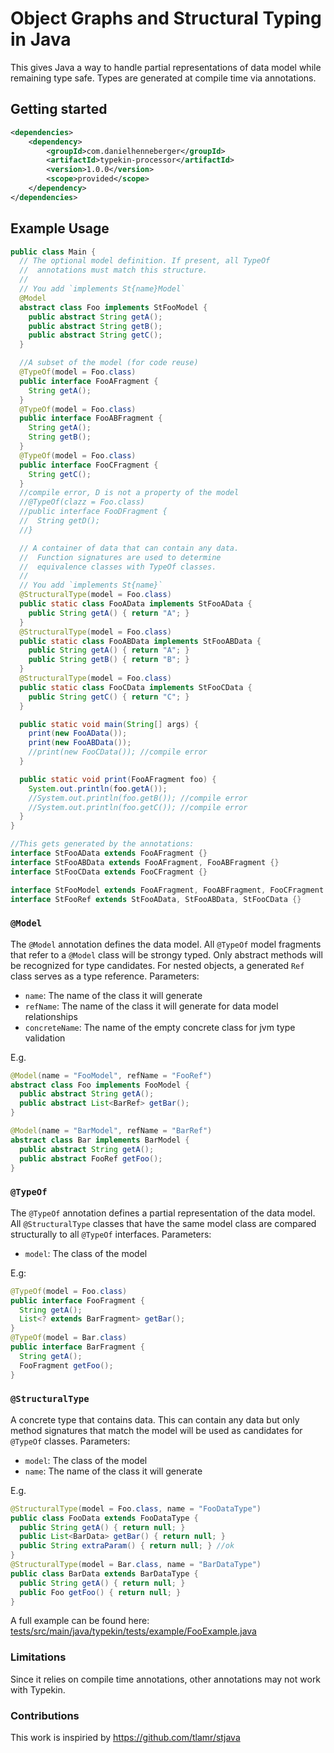 # Object Graphs and Structural Typing in Java

This gives Java a way to handle partial representations of data model while remaining type safe. 
Types are generated at compile time via annotations.

## Getting started
```xml
<dependencies>
	<dependency>
		<groupId>com.danielhenneberger</groupId>
		<artifactId>typekin-processor</artifactId>
		<version>1.0.0</version>
		<scope>provided</scope>
	</dependency>
</dependencies>
```

## Example Usage

```java
public class Main {
  // The optional model definition. If present, all TypeOf
  //  annotations must match this structure.
  //
  // You add `implements St{name}Model`
  @Model
  abstract class Foo implements StFooModel {
    public abstract String getA();
    public abstract String getB();
    public abstract String getC();
  }

  //A subset of the model (for code reuse)
  @TypeOf(model = Foo.class)
  public interface FooAFragment {
    String getA();
  }
  @TypeOf(model = Foo.class)
  public interface FooABFragment {
    String getA();
    String getB();
  }
  @TypeOf(model = Foo.class)
  public interface FooCFragment {
    String getC();
  }
  //compile error, D is not a property of the model
  //@TypeOf(clazz = Foo.class)
  //public interface FooDFragment {
  //  String getD();
  //}

  // A container of data that can contain any data.
  //  Function signatures are used to determine
  //  equivalence classes with TypeOf classes.
  //
  // You add `implements St{name}`
  @StructuralType(model = Foo.class)
  public static class FooAData implements StFooAData {
    public String getA() { return "A"; }
  }
  @StructuralType(model = Foo.class)
  public static class FooABData implements StFooABData {
    public String getA() { return "A"; }
    public String getB() { return "B"; }
  }
  @StructuralType(model = Foo.class)
  public static class FooCData implements StFooCData {
    public String getC() { return "C"; }
  }

  public static void main(String[] args) {
    print(new FooAData());
    print(new FooABData());
    //print(new FooCData()); //compile error
  }

  public static void print(FooAFragment foo) {
    System.out.println(foo.getA());
    //System.out.println(foo.getB()); //compile error
    //System.out.println(foo.getC()); //compile error
  }
}

//This gets generated by the annotations:
interface StFooAData extends FooAFragment {}
interface StFooABData extends FooAFragment, FooABFragment {}
interface StFooCData extends FooCFragment {}

interface StFooModel extends FooAFragment, FooABFragment, FooCFragment {}
interface StFooRef extends StFooAData, StFooABData, StFooCData {}
```

### `@Model`
The `@Model` annotation defines the data model. All `@TypeOf` model fragments that 
refer to a `@Model` class will be strongy typed. Only abstract methods will be recognized
for type candidates. For nested objects, a generated `Ref` class serves as a type reference.
Parameters:
- `name`: The name of the class it will generate
- `refName`: The name of the class it will generate for data model relationships
- `concreteName`: The name of the empty concrete class for jvm type validation

E.g.
```java
@Model(name = "FooModel", refName = "FooRef")
abstract class Foo implements FooModel {
  public abstract String getA();
  public abstract List<BarRef> getBar();
}

@Model(name = "BarModel", refName = "BarRef")
abstract class Bar implements BarModel {
  public abstract String getA();
  public abstract FooRef getFoo();
}
```

### `@TypeOf`
The `@TypeOf` annotation defines a partial representation of the data model. All `@StructuralType`
classes that have the same model class are compared structurally to all `@TypeOf` interfaces.
Parameters:
- `model`: The class of the model

E.g:
```java
@TypeOf(model = Foo.class)
public interface FooFragment {
  String getA();
  List<? extends BarFragment> getBar();
}
@TypeOf(model = Bar.class)
public interface BarFragment {
  String getA();
  FooFragment getFoo();
}
```

### `@StructuralType`
A concrete type that contains data. This can contain any data but only method signatures 
that match the model will be used as candidates for `@TypeOf` classes.
Parameters:
- `model`: The class of the model
- `name`: The name of the class it will generate

E.g.
```java
@StructuralType(model = Foo.class, name = "FooDataType")
public class FooData extends FooDataType {
  public String getA() { return null; }
  public List<BarData> getBar() { return null; }
  public String extraParam() { return null; } //ok
}
@StructuralType(model = Bar.class, name = "BarDataType")
public class BarData extends BarDataType {
  public String getA() { return null; }
  public Foo getFoo() { return null; }
}
```

A full example can be found here:
[tests/src/main/java/typekin/tests/example/FooExample.java](tests/src/main/java/typekin/tests/example/FooExample.java)

### Limitations
Since it relies on compile time annotations, other annotations may not work with Typekin.

### Contributions
This work is inspiried by https://github.com/tlamr/stjava
